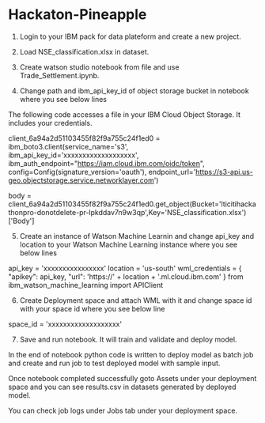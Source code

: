 # Hackaton-Pineapple

1. Login to your IBM pack for data plateform and create a new project.

2. Load NSE_classification.xlsx in dataset.

3. Create watson studio notebook from file and use Trade_Settlement.ipynb.

4. Change path and ibm_api_key_id of object storage bucket in notebook where you see below lines

The following code accesses a file in your IBM Cloud Object Storage. It includes your credentials.

client_6a94a2d51103455f82f9a755c24f1ed0 = ibm_boto3.client(service_name='s3',
    ibm_api_key_id='xxxxxxxxxxxxxxxxxxx',
    ibm_auth_endpoint="https://iam.cloud.ibm.com/oidc/token",
    config=Config(signature_version='oauth'),
    endpoint_url='https://s3-api.us-geo.objectstorage.service.networklayer.com')

body = client_6a94a2d51103455f82f9a755c24f1ed0.get_object(Bucket='lticitihackathonpro-donotdelete-pr-lpkddav7n9w3qp',Key='NSE_classification.xlsx')['Body']

5. Create an instance of Watson Machine Learnin and change api_key and location to your Watson Machine Learning instance where you see below lines

api_key = 'xxxxxxxxxxxxxxxx'
location = 'us-south'
wml_credentials = {
    "apikey": api_key,
    "url": 'https://' + location + '.ml.cloud.ibm.com'
}
from ibm_watson_machine_learning import APIClient

6. Create Deployment space and attach WML with it and change space id with your space id where you see below line

space_id = 'xxxxxxxxxxxxxxxxxxx'

7. Save and run notebook. It will train and validate and deploy model.

In the end of notebook python code is written to deploy model as batch job and create and run job to test deployed model with sample input.

Once notebook completed successfully goto Assets under your deployment space and you can see results.csv in datasets generated by deployed model.

You can check job logs under Jobs tab under your deployment space.
